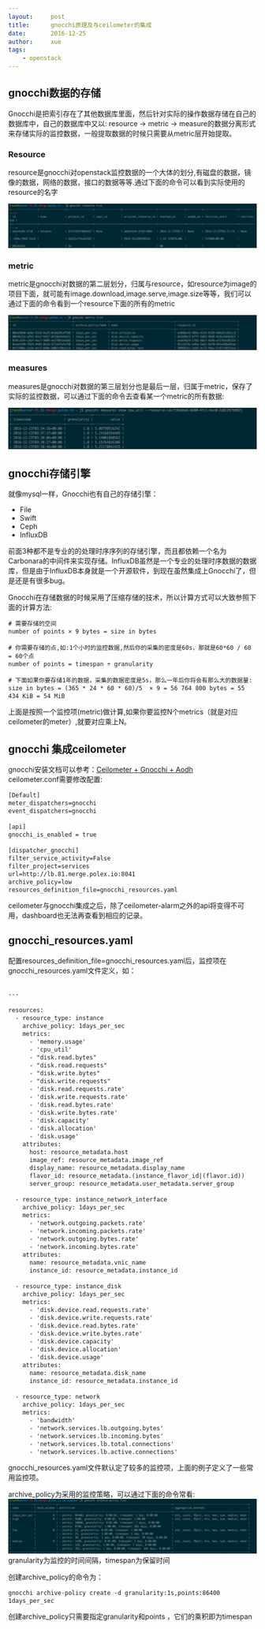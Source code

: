 ```yaml
---
layout:     post
title:      gnocchi原理及与ceilometer的集成
date:       2016-12-25
author:     xue
tags:
    - openstack
---
```


## gnocchi数据的存储

Gnocchi是把索引存在了其他数据库里面，然后针对实际的操作数据存储在自己的数据库中，自己的数据库中又以:  resource -> metric -> measure的数据分离形式来存储实际的监控数据，一般提取数据的时候只需要从metric层开始提取。

### Resource
resource是gnocchi对openstack监控数据的一个大体的划分,有磁盘的数据，镜像的数据，网络的数据，接口的数据等等.通过下面的命令可以看到实际使用的resource的名字

![](/img/gnocchi/gnocchi-resource-list.png)

### metric
metric是gnocchi对数据的第二层划分，归属与resource，如resource为image的项目下面，就可能有image.download,image.serve,image.size等等，我们可以通过下面的命令看到一个resource下面的所有的metric

![](/img/gnocchi/gnocchi-metric-list.png)

### measures
measures是gnocchi对数据的第三层划分也是最后一层，归属于metric，保存了实际的监控数据，可以通过下面的命令去查看某一个metric的所有数据:

![](/img/gnocchi/gnocchi-measures-show.png)

## gnocchi存储引擎

就像mysql一样，Gnocchi也有自己的存储引擎：

* File
* Swift
* Ceph
* InfluxDB

前面3种都不是专业的的处理时序序列的存储引擎，而且都依赖一个名为Carbonara的中间件来实现存储。InfluxDB虽然是一个专业的处理时序数据的数据库，但是由于InfluxDB本身就是一个开源软件，到现在虽然集成上Gnocchi了，但是还是有很多bug。

Gnocchi在存储数据的时候采用了压缩存储的技术，所以计算方式可以大致参照下面的计算方法:

```
# 需要存储的空间
number of points × 9 bytes = size in bytes
 
# 你需要存储的点,如:1个小时的监控数据,然后你的采集的密度是60s，那就是60*60 / 60 = 60个点
number of points = timespan ÷ granularity
 
# 下面如果你要存储1年的数据，采集的数据密度是5s，那么一年后你将会有那么大的数据量:
size in bytes = (365 * 24 * 60 * 60)/5  × 9 = 56 764 800 bytes = 55 434 KiB = 54 MiB

```

上面是按照一个监控项(metric)做计算,如果你要监控N个metrics（就是对应ceilometer的meter）,就要对应乘上N。

## gnocchi 集成ceilometer

gnocchi安装文档可以参考：[Ceilometer + Gnocchi + Aodh](http://www.cnblogs.com/multi-task/p/5553830.html)  
ceilometer.conf需要修改配置:


```
[Default]
meter_dispatchers=gnocchi
event_dispatchers=gnocchi

[api]
gnocchi_is_enabled = true

[dispatcher_gnocchi]
filter_service_activity=False
filter_project=services
url=http://lb.81.merge.polex.io:8041
archive_policy=low
resources_definition_file=gnocchi_resources.yaml
```

ceilometer与gnocchi集成之后，除了ceilometer-alarm之外的api将变得不可用，dashboard也无法再查看到相应的记录。

## gnocchi_resources.yaml
配置resources_definition_file=gnocchi_resources.yaml后，监控项在gnocchi_resources.yaml文件定义，如：


```

---

resources:
  - resource_type: instance
    archive_policy: 1days_per_sec
    metrics:
      - 'memory.usage'
      - 'cpu_util'
      - "disk.read.bytes"
      - "disk.read.requests"
      - "disk.write.bytes"
      - "disk.write.requests"
      - 'disk.read.requests.rate'
      - 'disk.write.requests.rate'
      - 'disk.read.bytes.rate'
      - 'disk.write.bytes.rate'
      - 'disk.capacity'
      - 'disk.allocation'
      - 'disk.usage'
    attributes:
      host: resource_metadata.host
      image_ref: resource_metadata.image_ref
      display_name: resource_metadata.display_name
      flavor_id: resource_metadata.(instance_flavor_id|(flavor.id))
      server_group: resource_metadata.user_metadata.server_group

  - resource_type: instance_network_interface
    archive_policy: 1days_per_sec
    metrics:
      - 'network.outgoing.packets.rate'
      - 'network.incoming.packets.rate'
      - 'network.outgoing.bytes.rate'
      - 'network.incoming.bytes.rate'
    attributes:
      name: resource_metadata.vnic_name
      instance_id: resource_metadata.instance_id

  - resource_type: instance_disk
    archive_policy: 1days_per_sec
    metrics:
      - 'disk.device.read.requests.rate'
      - 'disk.device.write.requests.rate'
      - 'disk.device.read.bytes.rate'
      - 'disk.device.write.bytes.rate'
      - 'disk.device.capacity'
      - 'disk.device.allocation'
      - 'disk.device.usage'
    attributes:
      name: resource_metadata.disk_name
      instance_id: resource_metadata.instance_id

  - resource_type: network
    archive_policy: 1days_per_sec
    metrics:
      - 'bandwidth'
      - 'network.services.lb.outgoing.bytes'
      - 'network.services.lb.incoming.bytes'
      - 'network.services.lb.total.connections'
      - 'network.services.lb.active.connections'
```
  
  gnocchi_resources.yaml文件默认定了较多的监控项，上面的例子定义了一些常用监控项。
  
  archive_policy为采用的监控策略，可以通过下面的命令常看:   
  ![](/img/gnocchi/gnocchi-archive-policy.png)  
  granularity为监控的时间间隔，timespan为保留时间
  
  创建archive_policy的命令为：
  
```
gnocchi archive-policy create -d granularity:1s,points:86400 1days_per_sec
```
创建archive_policy只需要指定granularity和points ，它们的乘积即为timespan
  
  
  
